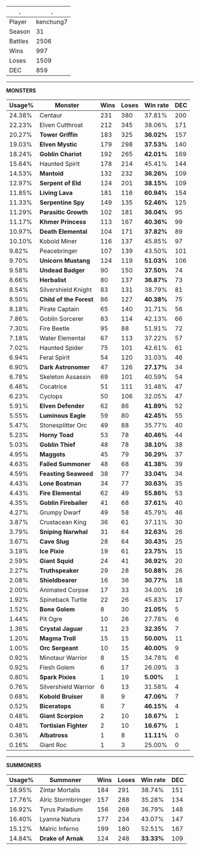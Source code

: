 .|.
|-|-
Player|kenchung7
Season|31
Battles|2506
Wins|997
Loses|1509
DEC|859

---
**MONSTERS**

Usage%|Monster|Wins|Loses|Win rate|DEC|
-|-|-|-|-|-|
24.38%|Centaur|231|380|37.81%|200|
22.23%|Elven Cutthroat|212|345|38.06%|171|
20.27%|**Tower Griffin**|183|325|**36.02%**|157|
19.03%|**Elven Mystic**|179|298|**37.53%**|140|
18.24%|**Goblin Chariot**|192|265|**42.01%**|169|
15.64%|Haunted Spirit|178|214|45.41%|144|
14.53%|**Mantoid**|132|232|**36.26%**|109|
12.97%|**Serpent of Eld**|124|201|**38.15%**|109|
11.85%|**Living Lava**|181|116|**60.94%**|154|
11.33%|**Serpentine Spy**|149|135|**52.46%**|125|
11.29%|**Parasitic Growth**|102|181|**36.04%**|95|
11.17%|**Khmer Princess**|113|167|**40.36%**|99|
10.97%|**Death Elemental**|104|171|**37.82%**|89|
10.10%|Kobold Miner|116|137|45.85%|97|
9.82%|Peacebringer|107|139|43.50%|101|
9.70%|**Unicorn Mustang**|124|119|**51.03%**|106|
9.58%|**Undead Badger**|90|150|**37.50%**|74|
8.66%|**Herbalist**|80|137|**36.87%**|73|
8.54%|Silvershield Knight|83|131|38.79%|81|
8.50%|**Child of the Forest**|86|127|**40.38%**|75|
8.18%|Pirate Captain|65|140|31.71%|56|
7.86%|Goblin Sorcerer|83|114|42.13%|66|
7.30%|Fire Beetle|95|88|51.91%|72|
7.18%|Water Elemental|67|113|37.22%|57|
7.02%|Haunted Spider|75|101|42.61%|61|
6.94%|Feral Spirit|54|120|31.03%|46|
6.90%|**Dark Astronomer**|47|126|**27.17%**|34|
6.78%|Skeleton Assassin|69|101|40.59%|54|
6.46%|Cocatrice|51|111|31.48%|47|
6.23%|Cyclops|50|106|32.05%|47|
5.91%|**Elven Defender**|62|86|**41.89%**|52|
5.55%|**Luminous Eagle**|59|80|**42.45%**|55|
5.47%|Stonesplitter Orc|49|88|35.77%|40|
5.23%|**Horny Toad**|53|78|**40.46%**|44|
5.03%|**Goblin Thief**|48|78|**38.10%**|38|
4.95%|**Maggots**|45|79|**36.29%**|37|
4.63%|**Failed Summoner**|48|68|**41.38%**|39|
4.59%|**Feasting Seaweed**|38|77|**33.04%**|34|
4.43%|**Lone Boatman**|34|77|**30.63%**|35|
4.43%|**Fire Elemental**|62|49|**55.86%**|53|
4.35%|**Goblin Fireballer**|41|68|**37.61%**|40|
4.27%|Grumpy Dwarf|49|58|45.79%|46|
3.87%|Crustacean King|36|61|37.11%|30|
3.79%|**Sniping Narwhal**|31|64|**32.63%**|26|
3.67%|**Cave Slug**|28|64|**30.43%**|25|
3.19%|**Ice Pixie**|19|61|**23.75%**|15|
2.59%|**Giant Squid**|24|41|**36.92%**|20|
2.27%|**Truthspeaker**|29|28|**50.88%**|26|
2.08%|**Shieldbearer**|16|36|**30.77%**|18|
2.00%|Animated Corpse|17|33|34.00%|16|
1.92%|Spineback Turtle|22|26|45.83%|17|
1.52%|**Bone Golem**|8|30|**21.05%**|5|
1.44%|Pit Ogre|10|26|27.78%|6|
1.36%|**Crystal Jaguar**|11|23|**32.35%**|7|
1.20%|**Magma Troll**|15|15|**50.00%**|11|
1.00%|**Orc Sergeant**|10|15|**40.00%**|9|
0.92%|Minotaur Warrior|8|15|34.78%|6|
0.92%|Flesh Golem|6|17|26.09%|3|
0.80%|**Spark Pixies**|1|19|**5.00%**|1|
0.76%|Silvershield Warrior|6|13|31.58%|4|
0.68%|**Kobold Bruiser**|8|9|**47.06%**|7|
0.52%|**Biceratops**|6|7|**46.15%**|4|
0.48%|**Giant Scorpion**|2|10|**16.67%**|1|
0.48%|**Tortisian Fighter**|2|10|**16.67%**|1|
0.36%|**Albatross**|1|8|**11.11%**|0|
0.16%|Giant Roc|1|3|25.00%|0|

---
**SUMMONERS**

Usage%|Summoner|Wins|Loses|Win rate|DEC|
-|-|-|-|-|-|
18.95%|Zintar Mortalis|184|291|38.74%|151|
17.76%|Alric Stormbringer|157|288|35.28%|134|
16.92%|Tyrus Paladium|156|268|36.79%|148|
16.40%|Lyanna Natura|177|234|43.07%|147|
15.12%|Malric Inferno|199|180|52.51%|167|
14.84%|**Drake of Arnak**|124|248|**33.33%**|109|
